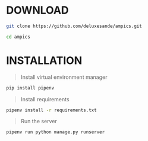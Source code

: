 # DOWNLOAD
```bash
git clone https://github.com/deluxesande/ampics.git

cd ampics
```

# INSTALLATION
> Install virtual environment manager
```bash
pip install pipenv
```

> Install requirements
```bash
pipenv install -r requirements.txt
```

> Run the server
```bash
pipenv run python manage.py runserver
```
